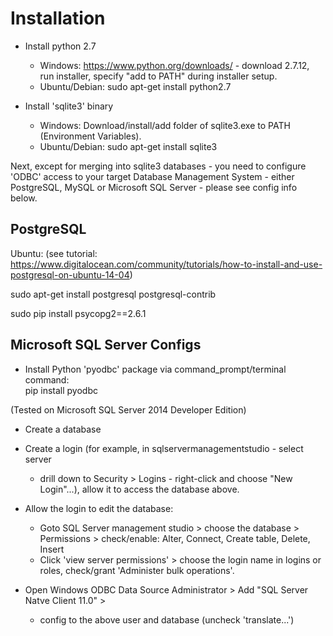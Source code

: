 Installation
============

- Install python 2.7
  - Windows: https://www.python.org/downloads/ - download 2.7.12, run installer,
  specify "add to PATH" during installer setup.
  - Ubuntu/Debian: sudo apt-get install python2.7
  
- Install 'sqlite3' binary
  - Windows: Download/install/add folder of sqlite3.exe to
  PATH (Environment Variables).
  - Ubuntu/Debian: sudo apt-get install sqlite3
  
Next, except for merging into sqlite3 databases - you need to configure
'ODBC' access to your target Database Management System - either PostgreSQL, MySQL
or Microsoft SQL Server - please see config info below.

PostgreSQL
----------

Ubuntu: (see tutorial: https://www.digitalocean.com/community/tutorials/how-to-install-and-use-postgresql-on-ubuntu-14-04)

sudo apt-get install postgresql postgresql-contrib

sudo pip install psycopg2==2.6.1


Microsoft SQL Server Configs
----------------------------

- Install Python 'pyodbc' package via command_prompt/terminal command:  
pip install pyodbc

(Tested on Microsoft SQL Server 2014 Developer Edition)

- Create a database

- Create a login (for example, in sqlservermanagementstudio - select server
  - drill down to Security > Logins - right-click and choose "New Login"...),
  allow it to access the database above.
  
- Allow the login to edit the database:
  - Goto SQL Server management studio > choose the database > Permissions >
  check/enable: Alter, Connect, Create table, Delete, Insert
  - Click 'view server permissions' > choose the login name in logins or roles,
  check/grant 'Administer bulk operations'.
  
- Open Windows ODBC Data Source Administrator >
  Add "SQL Server Natve Client 11.0" >
  - config to the above user and database (uncheck 'translate...') 

